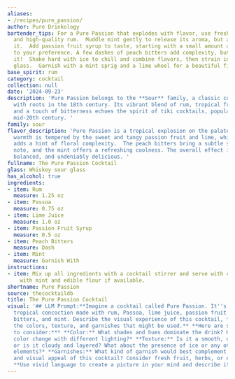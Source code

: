 ```yaml
---
aliases:
- /recipes/pure_passion/
author: Pure Drinkology
bartender_tips: For a Pure Passion that explodes with flavor, use fresh lime juice
  and high-quality rum.  Muddle mint gently to release its aroma, but avoid bruising
  it.  Add passion fruit syrup to taste, starting with a small amount and adjusting
  to your preference. A few dashes of peach bitters add complexity, but don't overdo
  it!  Shake hard with ice to chill and combine flavors, then strain into a chilled
  glass.  Garnish with a mint sprig and a lime wheel for a beautiful finish.
base_spirit: rum
category: cocktail
collection: null
date: '2024-09-23'
description: 'Pure Passion belongs to the **Sour** family, a classic cocktail style
  with roots in the 18th century. Its vibrant blend of rum, tropical fruit flavors,
  and a touch of bitterness echoes the spirit of tiki cocktails, popularized in the
  mid-20th century. '
family: sour
flavor_description: 'Pure Passion is a tropical explosion on the palate. The rum''s
  warmth is tempered by the sweet and tangy passion fruit and lime, while the Passoa
  adds a hint of floral complexity.  The peach bitters bring a subtle stone fruit
  note, and the mint offers a refreshing coolness. The overall effect is vibrant,
  balanced, and undeniably delicious. '
fullname: The Pure Passion Cocktail
glass: Whiskey sour glass
has_alcohol: true
ingredients:
- item: Rum
  measure: 1.25 oz
- item: Passoa
  measure: 0.75 oz
- item: Lime Juice
  measure: 1.0 oz
- item: Passion Fruit Syrup
  measure: 0.5 oz
- item: Peach Bitters
  measure: Dash
- item: Mint
  measure: Garnish With
instructions:
- item: Mix up all ingredients with a cocktail stirrer and serve with crushed ice
    with mint and edible flour if available.
shortname: Pure Passion
source: thecocktaildb
title: The Pure Passion Cocktail
visual: '## LLM Prompt:**Imagine a cocktail called Pure Passion. It''s a vibrant,
  tropical concoction made with rum, Passoa, lime juice, passion fruit syrup, peach
  bitters, and mint. Describe the visual experience of this cocktail, focusing on
  the colors, texture, and garnishes that might be used.** **Here are some things
  to consider:*** **Color:** What shades and hues dominate the drink? How does the
  color change with different lighting?* **Texture:** Is it a smooth, clear liquid
  or is it cloudy and layered? What about the presence of ice or any other texture
  elements?* **Garnishes:** What kind of garnish would best complement the flavors
  and visual appeal of this cocktail? Consider fresh fruit, herbs, or edible flowers.
  **Use vivid language to create a picture in your mind and describe it in detail.** '
---
```



